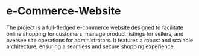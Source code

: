 # e-Commerce-Website
The project is a full-fledged e-commerce website designed to facilitate online shopping for customers, manage product listings for sellers, and oversee site operations for administrators. It features a robust and scalable architecture, ensuring a seamless and secure shopping experience.
